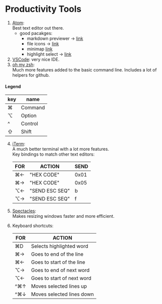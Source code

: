 # Productivity Tools

1. [Atom](https://atom.io):  
	Best text editor out there.
    * good pacakges:
		* markdown previewer -> [link](https://atom.io/packages/markdown-preview-plus)
		* file icons -> [link](https://atom.io/packages/file-icons)
		* minimap [link](https://atom.io/packages/minimap)
		* highlight select -> [link](https://atom.io/packages/highlight-selected)
2. [VSCode](https://code.visualstudio.com/docs/?dv=osx):
	very nice IDE.
3. [oh my zsh](https://github.com/robbyrussell/oh-my-zsh):  
	Much more features added to the basic command line. Includes a lot of helpers for github.

#### Legend
|key|name     |
|-|-----------|
|⌘|Command		|
|⌥|Option			|
|^|Control		|
|⇧|Shift			|

4. [iTerm](https://www.iterm2.com):  
	A much better terminal with a lot more features.  
    Key bindings to match other text editors:

    |FOR  |ACTION        |SEND|
	  |-----|--------------|----|
	  |⌘←   |"HEX CODE"    |0x01|
    |⌘→   |"HEX CODE"    |0x05|
    |⌥←   |"SEND ESC SEQ"|b   |
    |⌥→   |"SEND ESC SEQ"|f   |

5. [Spectacles](https://www.spectacleapp.com):  
	Makes resizing windows faster and more efficient.
6. Keyboard shortcuts:

    |FOR  |ACTION                      |
	  |------|---------------------------|
	  |⌘D   |Selects highlighted word   |
    |⌘→   |Goes to end of the line    |
    |⌘←   |Goes to start of the line  |
    |⌥→   |Goes to end of next word   |
    |⌥←   |Goes to start of next word |
    |^⌘↑  |Moves selected lines up    |
    |^⌘↓  |Moves selected lines down  |
